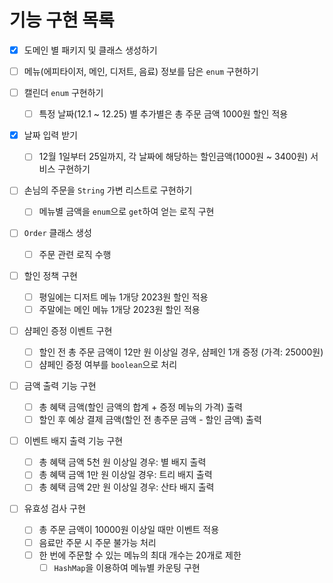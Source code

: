 # 기능 구현 목록
- [x] 도메인 별 패키지 및 클래스 생성하기
- [ ] 메뉴(에피타이저, 메인, 디저트, 음료) 정보를 담은 `enum` 구현하기

- [ ] 캘린더 `enum` 구현하기
  - [ ] 특정 날짜(12.1 ~ 12.25) 별 추가별은 총 주문 금액 1000원 할인 적용

- [x] 날짜 입력 받기
  - [ ] 12월 1일부터 25일까지, 각 날짜에 해당하는 할인금액(1000원 ~ 3400원) 서비스 구현하기

- [ ] 손님의 주문을 `String` 가변 리스트로 구현하기
  - [ ] 메뉴별 금액을 `enum`으로 `get`하여 얻는 로직 구현

- [ ] `Order` 클래스 생성
  - [ ] 주문 관련 로직 수행

- [ ] 할인 정책 구현
  - [ ] 평일에는 디저트 메뉴 1개당 2023원 할인 적용
  - [ ] 주말에는 메인 메뉴 1개당 2023원 할인 적용

- [ ] 샴페인 증정 이벤트 구현
  - [ ] 할인 전 총 주문 금액이 12만 원 이상일 경우, 샴페인 1개 증정 (가격: 25000원)
  - [ ] 샴페인 증정 여부를 `boolean`으로 처리

- [ ] 금액 출력 기능 구현
  - [ ] 총 혜택 금액(할인 금액의 합계 + 증정 메뉴의 가격) 출력
  - [ ] 할인 후 예상 결제 금액(할인 전 총주문 금액 - 할인 금액) 출력

- [ ] 이벤트 배지 출력 기능 구현
  - [ ] 총 혜택 금액 5천 원 이상일 경우: 별 배지 출력
  - [ ] 총 혜택 금액 1만 원 이상일 경우: 트리 배지 출력
  - [ ] 총 혜택 금액 2만 원 이상일 경우: 산타 배지 출력

- [ ] 유효성 검사 구현
  - [ ] 총 주문 금액이 10000원 이상일 때만 이벤트 적용
  - [ ] 음료만 주문 시 주문 불가능 처리
  - [ ] 한 번에 주문할 수 있는 메뉴의 최대 개수는 20개로 제한
    - [ ] `HashMap`을 이용하여 메뉴별 카운팅 구현
